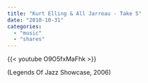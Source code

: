```yaml
---
title: "Kurt Elling & All Jarreau - Take 5"
date: "2010-10-31"
categories:
  - "music"
  - "shares"
---
```


{{< youtube O9O5fxMaFhk >}}

(Legends Of Jazz Showcase, 2006)
